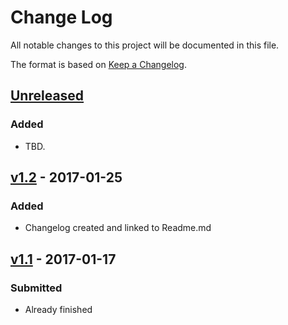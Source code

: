 # Change Log
All notable changes to this project will be documented in this file.

The format is based on [Keep a Changelog](http://keepachangelog.com/).

## [Unreleased]
### Added
- TBD.

## [v1.2] - 2017-01-25
### Added
- Changelog created and linked to Readme.md

## [v1.1] - 2017-01-17
### Submitted
- Already finished

[Unreleased]: https://github.com/infsci2560sp17/full-stack-web-BrianKolowitz/compare/v1.2...HEAD
[v1.2]: https://github.com/infsci2560sp17/full-stack-web-BrianKolowitz/compare/v1.1...v1.2
[v1.1]: https://github.com/infsci2560sp17/full-stack-web-BrianKolowitz/compare/...v1.1
